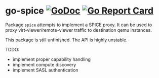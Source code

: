 go-spice [![GoDoc](https://godoc.org/github.com/jsimonetti/go-spice?status.svg)](https://godoc.org/github.com/jsimonetti/go-artnet) [![Go Report Card](https://goreportcard.com/badge/github.com/jsimonetti/go-artnet)](https://goreportcard.com/report/github.com/jsimonetti/go-spice)
=======

Package `spice` attempts to implement a SPICE proxy.
It can be used to proxy virt-viewer/remote-viewer traffic to destination qemu instances.

This package is still unfinished. The API is highly unstable.

TODO:
- implement proper capability handling
- implement compute discovery
- implement SASL authentication